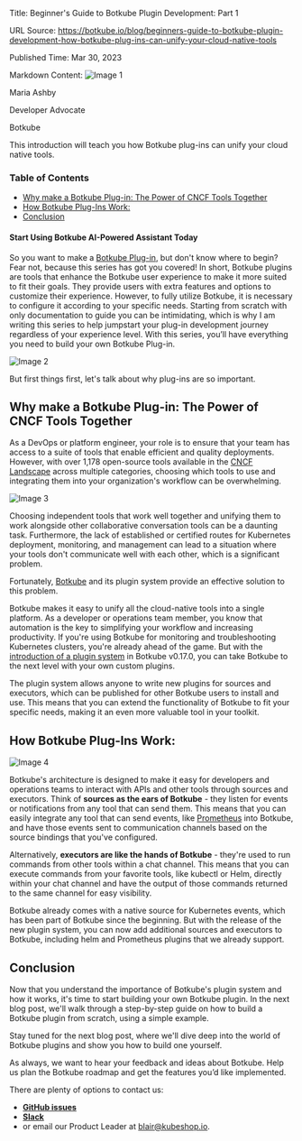 Title: Beginner's Guide to Botkube Plugin Development: Part 1

URL Source: https://botkube.io/blog/beginners-guide-to-botkube-plugin-development-how-botkube-plug-ins-can-unify-your-cloud-native-tools

Published Time: Mar 30, 2023

Markdown Content:
![Image 1](https://cdn.prod.website-files.com/634fabb21508d6c9db9bc46f/6408ed63e5b48fed17e54625_SE6Pjp9PW9TaOwePHJXRaxaLQgYdT2HX_5PYASmvIx8.jpeg)

Maria Ashby

Developer Advocate

Botkube

This introduction will teach you how Botkube plug-ins can unify your cloud native tools.

### Table of Contents

*   [Why make a Botkube Plug-in: The Power of CNCF Tools Together](#why-make-a-botkube-plug-in-the-power-of-cncf-tools-together-)
*   [How Botkube Plug-Ins Work:](#how-botkube-plug-ins-work-)
*   [Conclusion](#conclusion-)

#### Start Using Botkube AI-Powered Assistant Today

So you want to make a [Botkube Plug-in](https://botkube.io/integrations), but don't know where to begin? Fear not, because this series has got you covered! In short, Botkube plugins are tools that enhance the Botkube user experience to make it more suited to fit their goals. They provide users with extra features and options to customize their experience. However, to fully utilize Botkube, it is necessary to configure it according to your specific needs. Starting from scratch with only documentation to guide you can be intimidating, which is why I am writing this series to help jumpstart your plug-in development journey regardless of your experience level. With this series, you’ll have everything you need to build your own Botkube Plug-in.

![Image 2](https://cdn.prod.website-files.com/634fabb21508d6c9db9bc46f/64259de0f04e131b26b323ab_YDm2BILjPQoWfmfEClCKc4da4Acv3ASayZTaEEEdd27wxMLEb-eWsECh1qpEKoqabyu43YFgDmSULoDFTIwBMCF7ndEFnTzG0bLBSjA1xFx0v_cBNjx8zBD1owLk8IfqA8nK2IiIJ_qtrJcU3dGb-s8.png)

But first things first, let's talk about why plug-ins are so important.

**Why make a Botkube Plug-in: The Power of CNCF Tools Together**
----------------------------------------------------------------

As a DevOps or platform engineer, your role is to ensure that your team has access to a suite of tools that enable efficient and quality deployments. However, with over 1,178 open-source tools available in the [CNCF Landscape](https://landscape.cncf.io/?organization=kubeshop&selected=botkube) across multiple categories, choosing which tools to use and integrating them into your organization's workflow can be overwhelming.

![Image 3](https://cdn.prod.website-files.com/634fabb21508d6c9db9bc46f/64259def371cfe07bc0f2b8e_s7cvlLKT1mIpSir81gNynMEUtfKsi34yzhstUPE8tTuzP8sRizuzesbF3elxcr1ynfIKa_fWLqAsX2a0jT9Z52xisGCDxGUlKZACDTlJkmQ7lKOttNSomQgDDiYKJ0yt_mZF2KhHRlSbygHiNiod_3g.png)

Choosing independent tools that work well together and unifying them to work alongside other collaborative conversation tools can be a daunting task. Furthermore, the lack of established or certified routes for Kubernetes deployment, monitoring, and management can lead to a situation where your tools don't communicate well with each other, which is a significant problem.

Fortunately, [Botkube](https://botkube.io/) and its plugin system provide an effective solution to this problem.

Botkube makes it easy to unify all the cloud-native tools into a single platform. As a developer or operations team member, you know that automation is the key to simplifying your workflow and increasing productivity. If you're using Botkube for monitoring and troubleshooting Kubernetes clusters, you're already ahead of the game. But with the [introduction of a plugin system](https://botkube.io/blog/botkube-v017-release-notes) in Botkube v0.17.0, you can take Botkube to the next level with your own custom plugins.

The plugin system allows anyone to write new plugins for sources and executors, which can be published for other Botkube users to install and use. This means that you can extend the functionality of Botkube to fit your specific needs, making it an even more valuable tool in your toolkit.

**How Botkube Plug-Ins Work:**
------------------------------

![Image 4](https://cdn.prod.website-files.com/634fabb21508d6c9db9bc46f/64259e0b4fdb15ca2aa6e839_iKasmcohH7JW9C8d9Y10Y6AM8n1uSpA-HtyxcqE6jxI9XBN53Nott737B5XTDLMGB1nXUnkGPN-fHeNbq4RIbsuy6Kko3LdT9hrdf-YpXukG2kVCCgbSDNvPltY4coW4PmCmXIdeyO0luWUNcDxVk0I.png)

Botkube's architecture is designed to make it easy for developers and operations teams to interact with APIs and other tools through sources and executors. Think of __sources as the ears of Botkube__ - they listen for events or notifications from any tool that can send them. This means that you can easily integrate any tool that can send events, like [Prometheus](https://botkube.io/integration/prometheus) into Botkube, and have those events sent to communication channels based on the source bindings that you've configured.

Alternatively, __executors are like the hands of Botkube__ - they're used to run commands from other tools within a chat channel. This means that you can execute commands from your favorite tools, like kubectl or Helm, directly within your chat channel and have the output of those commands returned to the same channel for easy visibility.

Botkube already comes with a native source for Kubernetes events, which has been part of Botkube since the beginning. But with the release of the new plugin system, you can now add additional sources and executors to Botkube, including helm and Prometheus plugins that we already support.

**Conclusion**
--------------

Now that you understand the importance of Botkube's plugin system and how it works, it's time to start building your own Botkube plugin. In the next blog post, we'll walk through a step-by-step guide on how to build a Botkube plugin from scratch, using a simple example.

Stay tuned for the next blog post, where we'll dive deep into the world of Botkube plugins and show you how to build one yourself.

As always, we want to hear your feedback and ideas about Botkube. Help us plan the Botkube roadmap and get the features you’d like implemented.

There are plenty of options to contact us:

*   [**GitHub issues**](https://github.com/kubeshop/botkube/issues)
*   [**Slack**](https://join.botkube.io/)
*   or email our Product Leader at blair@kubeshop.io.
